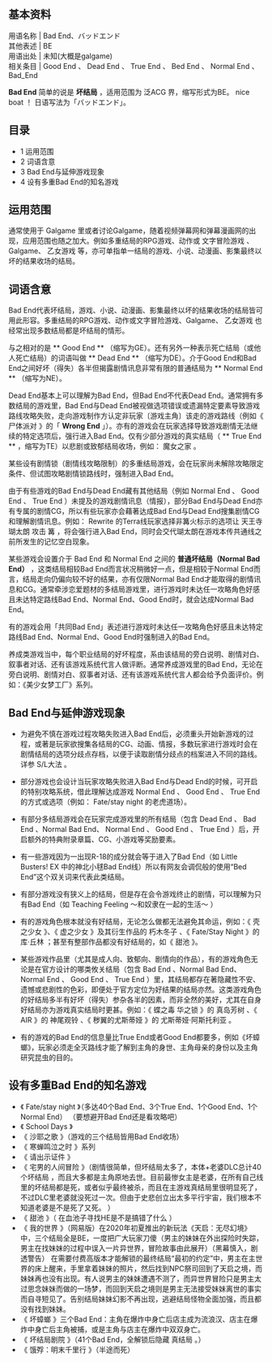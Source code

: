**基本资料**  
---  
用语名称  |  Bad End、バッドエンド   
其他表述  |  BE   
用语出处  |  未知(大概是galgame)   
相关条目  |  Good End  、  Dead End  、  True End  、  Bed End  、  Normal End  、  Bad_End   
  
**Bad End** 简单的说是 **坏结局** ，适用范围为  泛ACG  界，缩写形式为BE。  nice boat  ！
日语写法为「バッドエンド」。

##  目录

  * 1  运用范围 
  * 2  词语含意 
  * 3  Bad End与延伸游戏现象 
  * 4  设有多重Bad End的知名游戏 

##  运用范围

通常使用于  Galgame  里或者讨论Galgame，随着视频弹幕网和弹幕漫画网的出现，应用范围也随之加大。例如多重结局的RPG游戏、动作或
文字冒险游戏  、Galgame、  乙女游戏  等，亦可单指单一结局的游戏、小说、动漫画、影集最终以坏的结果收场的结局。

##  词语含意

Bad End代表坏结局，游戏、小说、动漫画、影集最终以坏的结果收场的结局皆可用此形容。多重结局的RPG游戏、动作或文字冒险游戏、Galgame、
乙女游戏  也经常出现多数结局都是坏结局的情形。

与之相对的是 ** Good End  ** （缩写为GE）。还有另外一种表示死亡结局（或他人死亡结局）的词语叫做 ** Dead End  **
（缩写为DE）。介于Good End和Bad End之间好坏（得失）各半但揭露剧情讯息非常有限的普通结局为 ** Normal End  **
（缩写为NE）。

Dead End基本上可以理解为Bad End，但Bad End不代表Dead End。通常拥有多数结局的游戏里，Bad End与Dead
End被视做选项错误或遗漏特定要素导致游戏路线攻略失败，走向游戏制作方认定非玩家〔游戏主角〕该走的游戏路线（例如《  尸体派对  》的「 **Wrong
End** 」）。亦有的游戏会在玩家选择导致游戏剧情无法继续的特定选项后，强行进入Bad End。仅有少部分游戏的真实结局（ ** True End  **
，缩写为TE）以悲剧或致郁结局收场，例如：  魔女之家  。

某些设有剧情锁（剧情线攻略限制）的多重结局游戏，会在玩家尚未解除攻略限定条件、但试图攻略剧情锁路线时，强制进入Bad End。

由于有些游戏的Bad End与Dead End藏有其他结局（例如  Normal End  、  Good End  、  True End
）未提及的游戏剧情讯息（情报），部分Bad End与Dead End亦有专属的剧情CG，所以有些玩家亦会藉著达成Bad End与Dead
End搜集剧情CG和理解剧情讯息。例如：  Rewrite  的Terra线玩家选择非篝火标示的选项让  天王寺瑚太朗  攻击  篝  ，将会强行进入Bad
End，同时会交代瑚太朗在游戏本传共通线之前所发生的记忆空白现象。

某些游戏会设置介于  Bad End  和  Normal End  之间的 **普通坏结局（Normal Bad End）** ，这类结局相较Bad
End而言状况稍微好一点，但是相较于Normal End而言，结局走向仍偏向较不好的结果，亦有仅限Normal Bad
End才能取得的剧情讯息和CG。通常牵涉恋爱题材的多结局游戏里，进行游戏时未达任一攻略角色好感且未达特定路线Bad End、Normal End、Good
End时，就会达成Normal Bad End。

有的游戏会用「共同Bad End」表述进行游戏时未达任一攻略角色好感且未达特定路线Bad End、Normal End、Good End时强制进入的Bad
End。

养成类游戏当中，每个职业结局的好坏程度，系由该结局的旁白说明、剧情对白、叙事者对话、还有该游戏系统代言人做评断。通常养成游戏里的Bad
End，无论在旁白说明、剧情对白、叙事者对话、还有该游戏系统代言人都会给予负面评价。例如：《美少女梦工厂》系列。

##  Bad End与延伸游戏现象

  * 为避免不慎在游戏过程攻略失败进入Bad End后，必须重头开始新游戏的过程，或著是玩家欲搜集各结局的CG、动画、情报，多数玩家进行游戏时会在剧情结局的选项分歧点存档，以便于读取剧情分歧点的档案进入不同的路线。详参  S/L大法  。 

  * 部分游戏也会设计当玩家攻略失败进入Bad End与Dead End的时候，可开启的特别攻略系统，借此理解达成游戏  Normal End  、  Good End  、  True End  的方式或选项（例如：  Fate/stay night  的老虎道场）。 

  * 有部分多结局游戏会在玩家完成游戏里的所有结局（包含  Dead End  、  Bad End  、Normal Bad End、  Normal End  、  Good End  、  True End  ）后，开启额外的特典附录章篇、CG、小游戏等奖励要素。 

  * 有一些游戏因为一出现R-18的成分就会等于进入了Bad End（如  Little Busters! EX  中的神北小毬Bad End线）所以有网友会调侃般的使用“Bed End”这个双关词来代表此类结局。 

  * 有部分游戏没有狭义上的结局，但是存在会令游戏终止的剧情，可以理解为只有Bad End（如  Teaching Feeling ～和奴隶在一起的生活～  ） 

  * 有的游戏角色根本就没有好结局，无论怎么做都无法避免其命运，例如：《  壳之少女  》、《  虚之少女  》及其衍生作品的  朽木冬子  、《  Fate/Stay Night  》的  库·丘林  ；甚至有整部作品都没有好结局的，如《  甜池  》。 

  * 某些游戏作品里（尤其是成人向、致郁向、剧情向的作品），有的游戏角色无论是在官方设计的哪类攸关结局（包含  Bad End  、Normal Bad End、  Normal End  、  Good End  、  True End  ）里，其结局都存在著隐藏性不安、遗憾或悲剧性的色彩，即便处于官方定位为好结果的结局亦然。这类游戏角色的好结局多半有好坏（得失）参杂各半的因素，而非全然的美好，尤其在自身好结局亦为游戏真实结局时更甚。例如：《  蝶之毒 华之锁  》的  真岛芳树  、《  AIR  》的  神尾观铃  、《  秽翼的尤斯蒂娅  》的  尤斯蒂娅·阿斯托利亚  。 

  * 有的游戏的Bad End的信息量比True End或者Good End都要多，例如《坏蟑螂》，玩家必须走全灭路线才能了解到主角的身世、主角母亲的身份以及主角研究昆虫的目的。 

##  设有多重Bad End的知名游戏

  * 《  Fate/stay night  》（多达40个Bad End、3个True End、1个Good End、1个Normal End）  （要想避开Bad End还是看攻略吧） 
  * 《  School Days  》 
  * 《  沙耶之歌  》（游戏的三个结局皆用Bad End收场） 
  * 《  寒蝉鸣泣之时  》系列 
  * 《  请出示证件  》 
  * 《  宅男的人间冒险  》（剧情很简单，但坏结局太多了，本体+老婆DLC总计40个坏结局  ，而且大多都是主角原地去世。目前最惨女主是老婆，在所有自己线里的坏结局都是死，或者似乎最终被杀，而且在主游戏真结局里很明显死了，不过DLC里老婆就没死过一次。但由于史悲创立出太多平行宇宙，我们根本不知道老婆是不是死了又死。  ） 
  * 《  甜池  》（  在血池子寻找HE是不是搞错了什么  ） 
  * 《  我的世界  》（网易版）在2020年初夏推出的新玩法《天启：无尽幻境》中，三个结局全是BE，一度把广大玩家刀傻（男主的妹妹在外出探险时失踪，男主在找妹妹的过程中误入一片异世界，冒险故事由此展开）（黑幕慎入，剧透警告）  在需要付费高版本才能解锁的最终结局“最初的约定”中，男主在主世界的床上醒来，手里拿着妹妹的照片，然后找到NPC祭司回到了天启之境，而妹妹再也没有出现。有人说男主的妹妹遭遇不测了，而异世界冒险只是男主太过思念妹妹而做的一场梦，而回到天启之境则是男主无法接受妹妹离世的事实而自寻短见了。告别结局妹妹幻影不再出现，逃避结局怪物全面加强，而且都没有找到妹妹。 
  * 《  坏蟑螂  》三个Bad End：主角在爆炸中身亡后店主成为流浪汉、店主在爆炸中身亡后主角被捕，或是主角与店主在爆炸中双双身亡。 
  * 《  坏结局剧院  》（41个Bad End，全解锁后隐藏  真结局  。） 
  * 《  饿殍：明末千里行  》（半途而死） 

